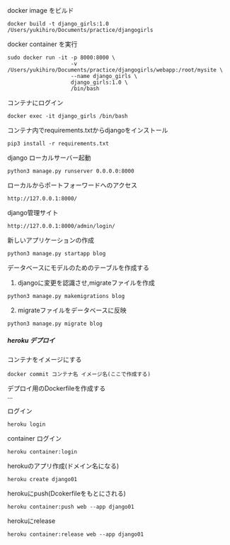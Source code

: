 

docker image をビルド
```shell
docker build -t django_girls:1.0 /Users/yukihiro/Documents/practice/djangogirls
```
docker container を実行
```shell
sudo docker run -it -p 8000:8000 \
                    -v /Users/yukihiro/Documents/practice/djangogirls/webapp:/root/mysite \
                    --name django_girls \
                    django_girls:1.0 \
                    /bin/bash
```

コンテナにログイン
```shell
docker exec -it django_girls /bin/bash
```

コンテナ内でrequirements.txtからdjangoをインストール
```shell
pip3 install -r requirements.txt
```

django ローカルサーバー起動
```shell
python3 manage.py runserver 0.0.0.0:8000
```

ローカルからポートフォーワードへのアクセス  
```
http://127.0.0.1:8000/
```
django管理サイト
```
http://127.0.0.1:8000/admin/login/
```

新しいアプリケーションの作成
```shell
python3 manage.py startapp blog
```

データベースにモデルのためのテーブルを作成する  
1. djangoに変更を認識させ,migrateファイルを作成
```shell
python3 manage.py makemigrations blog
```
2. migrateファイルをデータベースに反映
```shell
python3 manage.py migrate blog
```

##### heroku デプロイ
コンテナをイメージにする
```shell
docker commit コンテナ名 イメージ名(ここで作成する)
```
デプロイ用のDockerfileを作成する  
...  

ログイン
```shell
heroku login
```
container ログイン
```shell
heroku container:login
```
herokuのアプリ作成(ドメイン名になる)
```
heroku create django01
```
herokuにpush(Dcokerfileをもとにされる)
```
heroku container:push web --app django01
```
herokuにrelease
```
heroku container:release web --app django01
```
